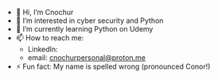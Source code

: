 - 👋 Hi, I’m Cnochur
- 👀 I’m interested in cyber security and Python
- 🌱 I’m currently learning Python on Udemy
- 📫 How to reach me:
    - LinkedIn:
    - email: cnochurpersonal@proton.me
- ⚡ Fun fact: My name is spelled wrong (pronounced Conor!)

<!---
cnochur-saunders/cnochur-saunders is a ✨ special ✨ repository because its `README.md` (this file) appears on your GitHub profile.
You can click the Preview link to take a look at your changes.
--->
